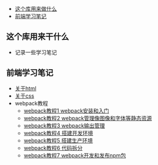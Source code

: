 * [这个库用来做什么](#这个库用来干什么)
* [前端学习笔记](#前端学习笔记)

## 这个库用来干什么
- 记录一些学习笔记

## 前端学习笔记
  - [关于html](https://github.com/yangxiaopingios/study_web/issues/1)
  - [关于css](https://github.com/yangxiaopingios/study_web/issues/2)
  - webpack教程
    - [webpack教程1 webpack安装和入门](https://github.com/yangxiaopingios/study_web/issues/3)
    - [webpack教程2 webpack管理像图像和字体等静态资源](https://github.com/yangxiaopingios/study_web/issues/4)
    - [webpack教程3 webpack输出管理](https://github.com/yangxiaopingios/study_web/issues/5)
    - [webpack教程4 搭建开发环境](https://github.com/yangxiaopingios/study_web/issues/6)
    - [webpack教程5 搭建生产环境](https://github.com/yangxiaopingios/study_web/issues/7)
    - [webpack教程6 代码拆分](https://github.com/yangxiaopingios/study_web/issues/8)
    - [webpack教程7  webpack开发和发布npm包](https://github.com/yangxiaopingios/study_web/issues/9)
    



